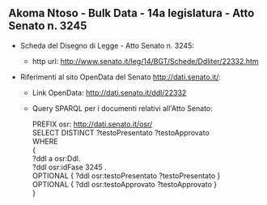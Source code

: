 ## Akoma Ntoso - Bulk Data - 14a legislatura - Atto Senato n. 3245 ##

* Scheda del Disegno di Legge - Atto Senato n. 3245:
	* http url: http://www.senato.it/leg/14/BGT/Schede/Ddliter/22332.htm

* Riferimenti al sito OpenData del Senato http://dati.senato.it/:
	* Link OpenData: http://dati.senato.it/ddl/22332
	* Query SPARQL per i documenti relativi all'Atto Senato:

        PREFIX osr: <http://dati.senato.it/osr/>  
		SELECT DISTINCT ?testoPresentato ?testoApprovato  
		WHERE  
		{  
		    ?ddl a osr:Ddl.  
		    ?ddl osr:idFase 3245 .  
		    OPTIONAL { ?ddl osr:testoPresentato ?testoPresentato }  
		    OPTIONAL { ?ddl osr:testoApprovato ?testoApprovato }  
		}
		